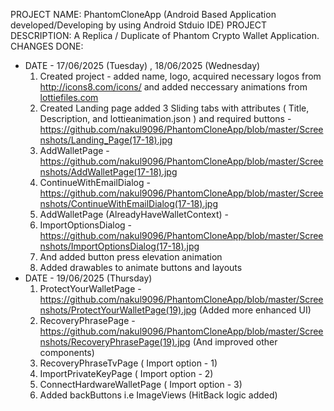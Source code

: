 PROJECT NAME: PhantomCloneApp (Android Based Application developed/Developing by using Android Stduio IDE)
PROJECT DESCRIPTION: A Replica / Duplicate of Phantom Crypto Wallet Application.
CHANGES DONE:
* DATE - 17/06/2025 (Tuesday) , 18/06/2025 (Wednesday)
  1) Created project - added name, logo, acquired necessary logos from http://icons8.com/icons/ and added neccessary animations from [lottiefiles.com](https://lottiefiles.com/)
  2) Created Landing page added 3 Sliding tabs with attributes ( Title, Description, and lottieanimation.json ) and required buttons - https://github.com/nakul9096/PhantomCloneApp/blob/master/Screenshots/Landing_Page(17-18).jpg
  3) AddWalletPage - https://github.com/nakul9096/PhantomCloneApp/blob/master/Screenshots/AddWalletPage(17-18).jpg
  4) ContinueWithEmailDialog - https://github.com/nakul9096/PhantomCloneApp/blob/master/Screenshots/ContinueWithEmailDialog(17-18).jpg
  5) AddWalletPage (AlreadyHaveWalletContext) -
  6) ImportOptionsDialog - https://github.com/nakul9096/PhantomCloneApp/blob/master/Screenshots/ImportOptionsDialog(17-18).jpg
  7) And added button press elevation animation
  8) Added drawables to animate buttons and layouts
* DATE - 19/06/2025 (Thursday)
  1) ProtectYourWalletPage - https://github.com/nakul9096/PhantomCloneApp/blob/master/Screenshots/ProtectYourWalletPage(19).jpg
     (Added more enhanced UI)
  2) RecoveryPhrasePage - https://github.com/nakul9096/PhantomCloneApp/blob/master/Screenshots/RecoveryPhrasePage(19).jpg
     (And improved other components)
  3) RecoveryPhraseTvPage ( Import option - 1)
  4) ImportPrivateKeyPage ( Import option - 2)
  5) ConnectHardwareWalletPage ( Import option - 3)
  6) Added backButtons i.e ImageViews (HitBack logic added)
